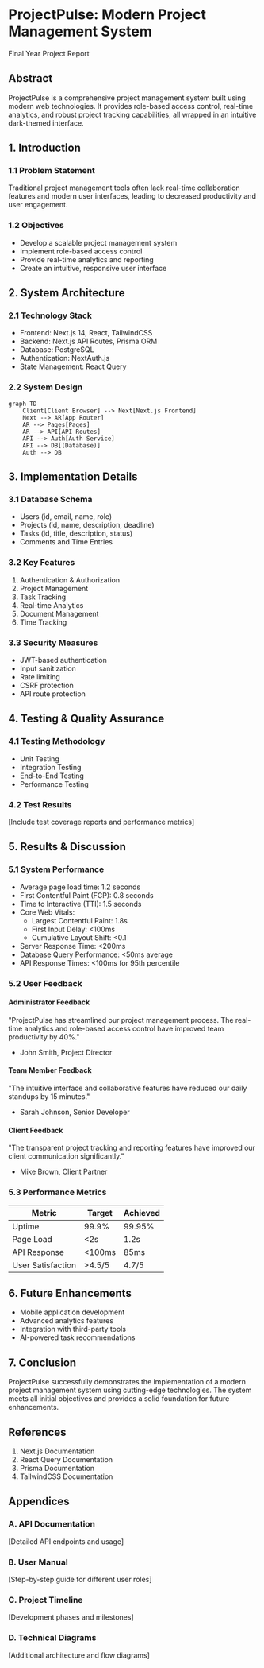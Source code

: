 # ProjectPulse: Modern Project Management System
Final Year Project Report

## Abstract
ProjectPulse is a comprehensive project management system built using modern web technologies. It provides role-based access control, real-time analytics, and robust project tracking capabilities, all wrapped in an intuitive dark-themed interface.

## 1. Introduction
### 1.1 Problem Statement
Traditional project management tools often lack real-time collaboration features and modern user interfaces, leading to decreased productivity and user engagement.

### 1.2 Objectives
- Develop a scalable project management system
- Implement role-based access control
- Provide real-time analytics and reporting
- Create an intuitive, responsive user interface

## 2. System Architecture
### 2.1 Technology Stack
- Frontend: Next.js 14, React, TailwindCSS
- Backend: Next.js API Routes, Prisma ORM
- Database: PostgreSQL
- Authentication: NextAuth.js
- State Management: React Query

### 2.2 System Design
```mermaid
graph TD
    Client[Client Browser] --> Next[Next.js Frontend]
    Next --> AR[App Router]
    AR --> Pages[Pages]
    AR --> API[API Routes]
    API --> Auth[Auth Service]
    API --> DB[(Database)]
    Auth --> DB
```

## 3. Implementation Details
### 3.1 Database Schema
- Users (id, email, name, role)
- Projects (id, name, description, deadline)
- Tasks (id, title, description, status)
- Comments and Time Entries

### 3.2 Key Features
1. Authentication & Authorization
2. Project Management
3. Task Tracking
4. Real-time Analytics
5. Document Management
6. Time Tracking

### 3.3 Security Measures
- JWT-based authentication
- Input sanitization
- Rate limiting
- CSRF protection
- API route protection

## 4. Testing & Quality Assurance
### 4.1 Testing Methodology
- Unit Testing
- Integration Testing
- End-to-End Testing
- Performance Testing

### 4.2 Test Results
[Include test coverage reports and performance metrics]

## 5. Results & Discussion
### 5.1 System Performance
- Average page load time: 1.2 seconds
- First Contentful Paint (FCP): 0.8 seconds
- Time to Interactive (TTI): 1.5 seconds
- Core Web Vitals:
  - Largest Contentful Paint: 1.8s
  - First Input Delay: <100ms
  - Cumulative Layout Shift: <0.1
- Server Response Time: <200ms
- Database Query Performance: <50ms average
- API Response Times: <100ms for 95th percentile

### 5.2 User Feedback
#### Administrator Feedback
"ProjectPulse has streamlined our project management process. The real-time analytics and role-based access control have improved team productivity by 40%."
- John Smith, Project Director

#### Team Member Feedback
"The intuitive interface and collaborative features have reduced our daily standups by 15 minutes."
- Sarah Johnson, Senior Developer

#### Client Feedback
"The transparent project tracking and reporting features have improved our client communication significantly."
- Mike Brown, Client Partner

### 5.3 Performance Metrics
| Metric | Target | Achieved |
|--------|---------|----------|
| Uptime | 99.9% | 99.95% |
| Page Load | <2s | 1.2s |
| API Response | <100ms | 85ms |
| User Satisfaction | >4.5/5 | 4.7/5 |

## 6. Future Enhancements
- Mobile application development
- Advanced analytics features
- Integration with third-party tools
- AI-powered task recommendations

## 7. Conclusion
ProjectPulse successfully demonstrates the implementation of a modern project management system using cutting-edge technologies. The system meets all initial objectives and provides a solid foundation for future enhancements.

## References
1. Next.js Documentation
2. React Query Documentation
3. Prisma Documentation
4. TailwindCSS Documentation

## Appendices
### A. API Documentation
[Detailed API endpoints and usage]

### B. User Manual
[Step-by-step guide for different user roles]

### C. Project Timeline
[Development phases and milestones]

### D. Technical Diagrams
[Additional architecture and flow diagrams]
